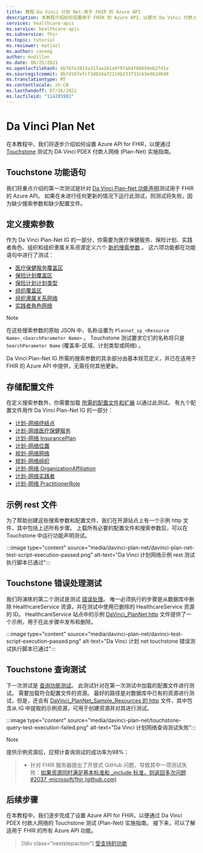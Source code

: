 ```yaml
---
title: 教程-Da Vinci 计划 Net-用于 FHIR 的 Azure API
description: 本教程介绍如何设置用于 FHIR 的 Azure API，以便为 Da Vinci 付款人数据传递 Touchstone 测试 Exchange 实施指南。
services: healthcare-apis
ms.service: healthcare-apis
ms.subservice: fhir
ms.topic: tutorial
ms.reviewer: matjazl
ms.author: cavoeg
author: modillon
ms.date: 06/25/2021
ms.openlocfilehash: bb7b7e3813a317aa1b1a9f97ab4f80650eb2fd1e
ms.sourcegitcommit: 8b7d16fefcf3d024a72119b233733cb3e962d6d9
ms.translationtype: MT
ms.contentlocale: zh-CN
ms.lasthandoff: 07/16/2021
ms.locfileid: "114285902"
---
```

# <a name="da-vinci-plan-net"></a>Da Vinci Plan Net

在本教程中，我们将逐步介绍如何设置 Azure API for FHIR，以便通过 [Touchstone](https://touchstone.aegis.net/touchstone/) 测试为 DA Vinci PDEX 付款人网络 (Plan-Net) 实施指南。

## <a name="touchstone-capability-statement"></a>Touchstone 功能语句

我们将重点介绍的第一次测试是针对 [Da Vinci Plan-Net 功能声明](https://touchstone.aegis.net/touchstone/testdefinitions?selectedTestGrp=/FHIRSandbox/DaVinci/FHIR4-0-1-Test/PDEX/PlanNet/00-Capability&activeOnly=false&contentEntry=TEST_SCRIPTS)测试用于 FHIR 的 Azure API。 如果在未进行任何更新的情况下运行此测试，则测试将失败，因为缺少搜索参数和缺少配置文件。

## <a name="define-search-parameters"></a>定义搜索参数

作为 Da Vinci Plan-Net IG 的一部分，你需要为医疗保健服务、保险计划、实践者角色、组织和组织隶属关系资源定义六个 [新的搜索参数](./how-to-do-custom-search.md) 。 这六项功能都在功能语句中进行了测试：

* [医疗保健服务覆盖区](http://hl7.org/fhir/us/davinci-pdex-plan-net/STU1/SearchParameter-healthcareservice-coverage-area.html)
* [保险计划覆盖区](http://hl7.org/fhir/us/davinci-pdex-plan-net/STU1/SearchParameter-insuranceplan-coverage-area.html)
* [保险计划计划类型](http://hl7.org/fhir/us/davinci-pdex-plan-net/STU1/SearchParameter-insuranceplan-plan-type.html)
* [组织覆盖区](http://hl7.org/fhir/us/davinci-pdex-plan-net/STU1/SearchParameter-organization-coverage-area.html)
* [组织隶属关系网络](http://hl7.org/fhir/us/davinci-pdex-plan-net/STU1/SearchParameter-organizationaffiliation-network.html)
* [实践者角色网络](http://hl7.org/fhir/us/davinci-pdex-plan-net/STU1/SearchParameter-practitionerrole-network.html)

> [!NOTE]
> 在这些搜索参数的原始 JSON 中，名称设置为 `Plannet_sp_<Resource Name>_<SearchParameter Name>` 。 Touchstone 测试要求它们的名称将只是 `SearchParameter Name` (覆盖率-区域、计划类型或网络) 。

Da Vinci Plan-Net IG 所需的搜索参数的其余部分由基本规范定义，并已在适用于 FHIR 的 Azure API 中提供，无需任何其他更新。

## <a name="store-profiles"></a>存储配置文件

在定义搜索参数外，你需要加载 [所需的配置文件和扩展](./validation-against-profiles.md#storing-profiles) 以通过此测试。 有九个配置文件用作 Da Vinci Plan-Net IG 的一部分：

* [计划-网络终结点](http://hl7.org/fhir/us/davinci-pdex-plan-net/STU1/StructureDefinition-plannet-Endpoint.html)
* [计划-网络医疗保健服务](http://hl7.org/fhir/us/davinci-pdex-plan-net/STU1/StructureDefinition-plannet-HealthcareService.html)
* [计划-网络 InsurancePlan](http://hl7.org/fhir/us/davinci-pdex-plan-net/STU1/StructureDefinition-plannet-InsurancePlan.html) 
* [计划-网络位置](http://hl7.org/fhir/us/davinci-pdex-plan-net/STU1/StructureDefinition-plannet-Location.html)
* [规划-网络网络](http://hl7.org/fhir/us/davinci-pdex-plan-net/STU1/StructureDefinition-plannet-Network.html)
* [规划-网络组织](http://hl7.org/fhir/us/davinci-pdex-plan-net/STU1/StructureDefinition-plannet-Organization.html)
* [计划-网络 OrganizationAffiliation](http://hl7.org/fhir/us/davinci-pdex-plan-net/STU1/StructureDefinition-plannet-OrganizationAffiliation.html)
* [计划-网络实践者](http://hl7.org/fhir/us/davinci-pdex-plan-net/STU1/StructureDefinition-plannet-Practitioner.html)
* [计划-网络 PractitionerRole](http://hl7.org/fhir/us/davinci-pdex-plan-net/STU1/StructureDefinition-plannet-PractitionerRole.html)

## <a name="sample-rest-file"></a>示例 rest 文件

为了帮助创建这些搜索参数和配置文件，我们在开源站点上有一个示例 http 文件，其中包括上述所有步骤。 上载所有必要的配置文件和搜索参数后，可以在 Touchstone 中运行功能声明测试。

:::image type="content" source="media/davinci-plan-net/davinci-plan-net-test-script-execution-passed.png" alt-text="Da Vinci 计划网络示例 rest 测试执行脚本已通过":::

## <a name="touchstone-error-handling-test"></a>Touchstone 错误处理测试

我们将演练的第二个测试是测试 [错误处理](https://touchstone.aegis.net/touchstone/testdefinitions?selectedTestGrp=/FHIRSandbox/DaVinci/FHIR4-0-1-Test/PDEX/PlanNet/01-Error-Codes&activeOnly=false&contentEntry=TEST_SCRIPTS)。 唯一必须执行的步骤是从数据库中删除 HealthcareService 资源，并在测试中使用已删除的 HealthcareService 资源的 ID。 HealthcareService 站点中的示例 [DaVinci_PlanNet http](https://github.com/microsoft/fhir-server/blob/main/docs/rest/DaVinciPlanNet/DaVinci_PlanNet.http) 文件提供了一个示例，用于在此步骤中发布和删除。

:::image type="content" source="media/davinci-plan-net/davinci-test-script-execution-passed.png" alt-text="Da Vinci 计划 net touchstone 错误测试执行脚本已通过":::

## <a name="touchstone-query-test"></a>Touchstone 查询测试

下一次测试是 [查询功能测试](https://touchstone.aegis.net/touchstone/testdefinitions?selectedTestGrp=/FHIRSandbox/DaVinci/FHIR4-0-1-Test/PDEX/PlanNet/03-Query&activeOnly=false&contentEntry=TEST_SCRIPTS)。 此测试针对在第一次测试中加载的配置文件进行测试。 需要加载符合配置文件的资源。 最好的路径是对数据库中已有的资源进行测试，但是，还会有 [DaVinci_PlanNet_Sample_Resources 的 http](https://github.com/microsoft/fhir-server/blob/main/docs/rest/DaVinciPlanNet/DaVinci_PlanNet_Sample_Resources.http) 文件，其中包含从 IG 中提取的示例资源，可用于创建资源并对其进行测试。  

:::image type="content" source="media/davinci-plan-net/touchstone-query-test-execution-failed.png" alt-text="Da Vinci 计划网络查询测试失败":::

> [!NOTE]
> 提供示例资源后，应预计查询测试的成功率为98%：

> * 针对 FHIR 服务器提出了开放式 GitHub 问题，导致其中一项测试失败：[如果资源同时满足基本标准和 _include 标准，则返回多次问题 #2037 ·microsoft/fhir (github.com) ](https://github.com/microsoft/fhir-server/issues/2037)

## <a name="next-steps"></a>后续步骤

在本教程中，我们逐步完成了设置 Azure API for FHIR，以便通过 Da Vinci PDEX 付款人网络的 Touchstone 测试 (Plan-Net) 实施指南。 接下来，可以了解适用于 FHIR 的所有 Azure API 功能。

>[!div class="nextstepaction"]
>[受支持的功能](fhir-features-supported.md)